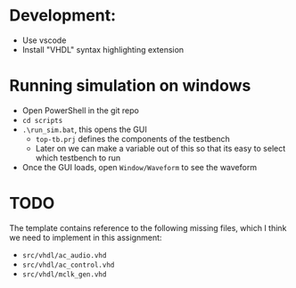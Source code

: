# Development:
- Use vscode
- Install "VHDL" syntax highlighting extension


# Running simulation on windows
- Open PowerShell in the git repo
- `cd scripts`
- `.\run_sim.bat`, this opens the GUI
  - `top-tb.prj` defines the components of the testbench
  - Later on we can make a variable out of this so that its easy to select which testbench to run
- Once the GUI loads, open `Window/Waveform` to see the waveform

# TODO
The template contains reference to the following missing files, which I think we need to implement in this assignment:
- `src/vhdl/ac_audio.vhd`
- `src/vhdl/ac_control.vhd`
- `src/vhdl/mclk_gen.vhd`

